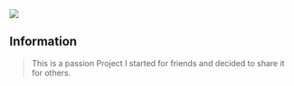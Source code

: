 <img src="https://ghostir.net/Twitch/Images/TwitchGo.png" align="middle" />

## Information
> This is a passion Project I started for friends and decided to share it for others.
